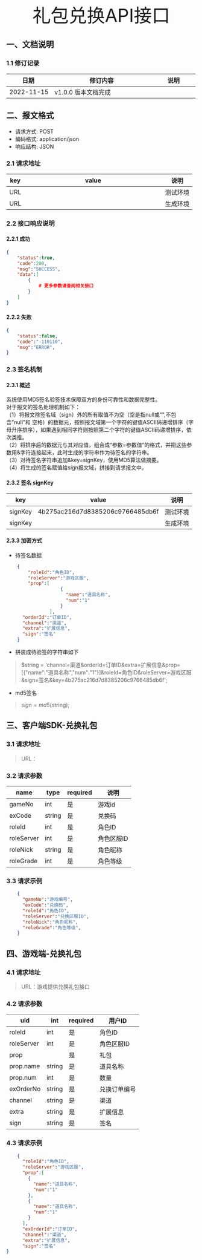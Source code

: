 <style>
    table{
        margin: initial;
    }
</style>
<center><font size="64px">礼包兑换API接口</font></center>



## 一、文档说明

### 1.1 修订记录

| <div style="width:100px">日期</div> | <div style="width:250px">修订内容</div> | <div style="width:100px">说明</div> |
|------------|----------------------------------|--------------------------------------|
| 2022-11-15 | v1.0.0 版本文档完成                |                                      |



## 二、报文格式

- 请求方式: POST
- 编码格式: application/json
- 响应结构: JSON

### 2.1 请求地址
| key | <div style="width:350px">value</div> | 说明   |
|-----|--------------------------------------|------|
| URL |                                      | 测试环境 |
| URL |                                      | 生成环境 |

### 2.2 接口响应说明
#### 2.2.1 成功
```json
{
    "status":true,
    "code":200,
    "msg":"SUCCESS",
    "data":[
        {
        	# 更多参数请查阅相关接口
        }
    ]
}
```
#### 2.2.2 失败
```json
{
    "status":false,
    "code":"-110110",
    "msg":"ERROR",
}
```

### 2.3 签名机制
#### 2.3.1 概述
系统使用MD5签名验签技术保障双方的身份可靠性和数据完整性。<br/>
对于报文的签名处理机制如下：<br/>
（1）将报文除签名域（sign）外的所有取值不为空（空是指null或"",不包含"null"和 空格）的数据元，按照报文域第一个字符的键值ASCII码递增排序（字母升序排序），如果遇到相同字符则按照第二个字符的键值ASCII码递增排序，依次类推。 <br/>
（2）将排序后的数据元与其对应值，组合成“参数=参数值”的格式，并把这些参数用&字符连接起来，此时生成的字符串作为待签名的字符串。 <br/>
（3）对待签名字符串追加&key=signKey，使用MD5算法做摘要。<br/>
（4）将生成的签名赋值给sign报文域，拼接到请求报文中。<br/>

#### 2.3.2 签名 signKey

| key | value  | 说明   |
|-----------|-------------|------|
| signKey |  4b275ac216d7d8385206c9766485db6f  | 测试环境 |
| signKey |    | 生成环境 |

#### 2.3.3  加密方式
- 待签名数据
```json
    {
        "roleId":"角色ID",
        "roleServer":"游戏区服",
        "prop":[
                    {
                      "name":"道具名称",
                      "num":"1"
                    }
                ],
      "orderId":"订单ID",
      "channel":"渠道",
      "extra":"扩展信息",
      "sign":"签名"
    }
```

- 拼装成待验签的字符串如下
> $string = 'channel=渠道&orderId=订单ID&extra=扩展信息&prop=[{"name":"道具名称","num":"1"}]&roleId=角色ID&roleServer=游戏区服&sign=签名&key=4b275ac216d7d8385206c9766485db6f';
- md5签名
> $sign = md5($string);


## 三、客户端SDK-兑换礼包
### 3.1 请求地址
> URL：

### 3.2 请求参数

| name       | type     | required   | 说明     |
|------------|----------| ---- |--------|
| gameNo     | int      | 是   | 游戏id   |
| exCode     | string   | 是   | 兑换码    |
| roleId     | int      | 是   | 角色ID   |
| roleServer | int      | 是   | 角色区服ID |
| roleNick   | string   | 是   | 角色昵称   |
| roleGrade  | int      | 是   | 角色等级   |

### 3.3 请求示例
```json
    {
      "gameNo":"游戏编号",
      "exCode":"兑换码",
      "roleId":"角色ID",
      "roleServer":"兑换区服ID",
      "roleNick":"角色昵称",
      "roleGrade":"角色等级",
    }
```


## 四、游戏端-兑换礼包

### 4.1 请求地址
> URL：游戏提供兑换礼包接口

### 4.2 请求参数
| uid        | int    | required | 用户ID   |
|------------|--------|----------|--------|
| roleId     | int    | 是        | 角色ID   |
| roleServer | int    | 是        | 角色区服ID   |
| prop       |        | 是        | 礼包   |
| prop.name  | string | 是        | 道具名称   |
| prop.num   | int    | 是        | 数量     |
| exOrderNo  | string | 是        | 兑换订单编号 |
| channel    | string | 是        | 渠道   |
| extra      | string | 是        | 扩展信息   |
| sign       | string | 是        | 签名    |

### 4.3 请求示例
```json
    {
      "roleId":"角色ID",
      "roleServer":"游戏区服",
      "prop":[
        {
          "name":"道具名称",
          "num":"1"
        },
        {
          "name":"道具名称",
          "num":"1"
        }
      ],
      "exOrderId":"订单ID",
      "channel":"渠道",
      "extra":"扩展信息",
      "sign":"签名"
}
```
